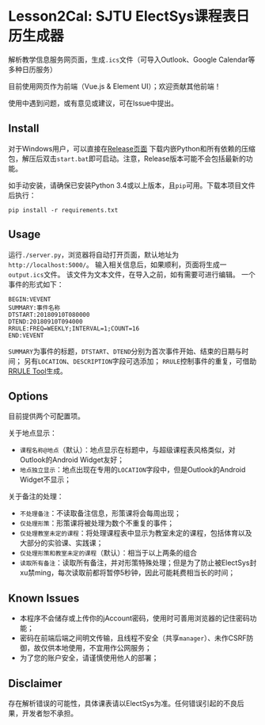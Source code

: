 # Lesson2Cal: SJTU ElectSys课程表日历生成器

解析教学信息服务网页面，生成`.ics`文件（可导入Outlook、Google Calendar等多种日历服务）

目前使用网页作为前端（Vue.js & Element UI）；欢迎贡献其他前端！

使用中遇到问题，或有意见或建议，可在Issue中提出。

## Install

对于Windows用户，可以直接在[Release页面](https://github.com/Tantalus13A98B5F/lesson2cal/releases)
下载内嵌Python和所有依赖的压缩包，解压后双击`start.bat`即可启动。注意，Release版本可能不会包括最新的功能。

如手动安装，请确保已安装Python 3.4或以上版本，且`pip`可用。下载本项目文件后执行：
```
pip install -r requirements.txt
```

## Usage

运行`./server.py`，浏览器将自动打开页面，默认地址为`http://localhost:5000/`。
输入相关信息后，如果顺利，页面将生成一`output.ics`文件。
该文件为文本文件，在导入之前，如有需要可进行编辑。
一个事件的形式如下：
```
BEGIN:VEVENT
SUMMARY:事件名称
DTSTART:20180910T080000
DTEND:20180910T094000
RRULE:FREQ=WEEKLY;INTERVAL=1;COUNT=16
END:VEVENT
```
`SUMMARY`为事件的标题，`DTSTART`、`DTEND`分别为首次事件开始、结束的日期与时间；
另有`LOCATION`、`DESCRIPTION`字段可选添加；
`RRULE`控制事件的重复，可借助[RRULE Tool](https://icalendar.org/rrule-tool.html)生成。

## Options

目前提供两个可配置项。

关于地点显示：
- `课程名称@地点`（默认）：地点显示在标题中，与超级课程表风格类似，对Outlook的Android Widget友好；
- `地点独立显示`：地点出现在专用的`LOCATION`字段中，但是Outlook的Android Widget不显示；

关于备注的处理：
- `不处理备注`：不读取备注信息，形策课将会每周出现；
- `仅处理形策`：形策课将被处理为数个不重复的事件；
- `仅处理教室未定的课程`：将处理课程表中显示为教室未定的课程，包括体育以及大部分的实验课、实践课；
- `仅处理形策和教室未定的课程`（默认）：相当于以上两条的组合
- `读取所有备注`：读取所有备注，并对形策特殊处理；但是为了防止被ElectSys封xu禁ming，每次读取前都将暂停5秒钟，因此可能耗费相当长的时间；

## Known Issues

- 本程序不会储存或上传你的jAccount密码，使用时可善用浏览器的记住密码功能；
- 密码在前端后端之间明文传输，且线程不安全（共享`manager`）、未作CSRF防御，故仅供本地使用，不宜用作公网服务；
- 为了您的账户安全，请谨慎使用他人的部署；

## Disclaimer

存在解析错误的可能性，具体课表请以ElectSys为准。任何错误引起的不良后果，开发者恕不承担。
